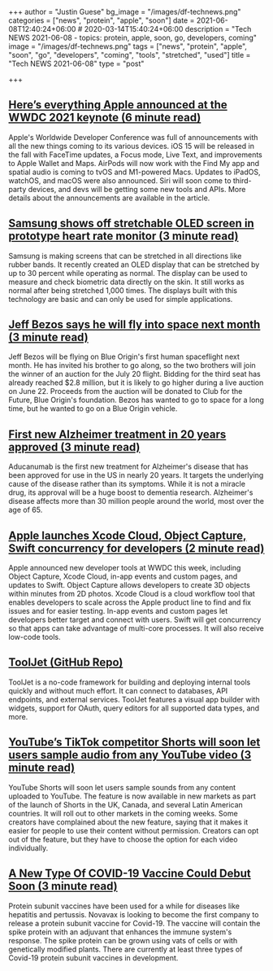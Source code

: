 +++
author = "Justin Guese"
bg_image = "/images/df-technews.png"
categories = ["news", "protein", "apple", "soon"]
date = 2021-06-08T12:40:24+06:00 # 2020-03-14T15:40:24+06:00
description = "Tech NEWS 2021-06-08 - topics: protein, apple, soon, go, developers, coming"
image = "/images/df-technews.png"
tags = ["news", "protein", "apple", "soon", "go", "developers", "coming", "tools", "stretched", "used"]
title = "Tech NEWS 2021-06-08"
type = "post"

+++

## [Here’s everything Apple announced at the WWDC 2021 keynote (6 minute read)](https://techcrunch.com/2021/06/07/heres-everything-apple-announced-at-the-wwdc-2021-keynote/)

Apple's Worldwide Developer Conference was full of announcements with all the new things coming to its various devices. iOS 15 will be released in the fall with FaceTime updates, a Focus mode, Live Text, and improvements to Apple Wallet and Maps. AirPods will now work with the Find My app and spatial audio is coming to tvOS and M1-powered Macs. Updates to iPadOS, watchOS, and macOS were also announced. Siri will soon come to third-party devices, and devs will be getting some new tools and APIs. More details about the announcements are available in the article.

## [Samsung shows off stretchable OLED screen in prototype heart rate monitor (3 minute read)](https://www.theverge.com/2021/6/7/22522297/samsung-stretchable-screen-concept-research-prototype-heart-rate-monitor)

Samsung is making screens that can be stretched in all directions like rubber bands. It recently created an OLED display that can be stretched by up to 30 percent while operating as normal. The display can be used to measure and check biometric data directly on the skin. It still works as normal after being stretched 1,000 times. The displays built with this technology are basic and can only be used for simple applications.

## [Jeff Bezos says he will fly into space next month (3 minute read)](https://arstechnica.com/science/2021/06/jeff-bezos-says-he-will-fly-into-space-next-month/)

Jeff Bezos will be flying on Blue Origin's first human spaceflight next month. He has invited his brother to go along, so the two brothers will join the winner of an auction for the July 20 flight. Bidding for the third seat has already reached $2.8 million, but it is likely to go higher during a live auction on June 22. Proceeds from the auction will be donated to Club for the Future, Blue Origin's foundation. Bezos has wanted to go to space for a long time, but he wanted to go on a Blue Origin vehicle.

## [First new Alzheimer treatment in 20 years approved (3 minute read)](https://www.bbc.com/news/health-57383763)

Aducanumab is the first new treatment for Alzheimer's disease that has been approved for use in the US in nearly 20 years. It targets the underlying cause of the disease rather than its symptoms. While it is not a miracle drug, its approval will be a huge boost to dementia research. Alzheimer's disease affects more than 30 million people around the world, most over the age of 65.

## [Apple launches Xcode Cloud, Object Capture, Swift concurrency for developers (2 minute read)](https://www.zdnet.com/article/apple-launches-xcode-cloud-object-capture-swift-concurrency-for-developers-wwdc-2021/)

Apple announced new developer tools at WWDC this week, including Object Capture, Xcode Cloud, in-app events and custom pages, and updates to Swift. Object Capture allows developers to create 3D objects within minutes from 2D photos. Xcode Cloud is a cloud workflow tool that enables developers to scale across the Apple product line to find and fix issues and for easier testing. In-app events and custom pages let developers better target and connect with users. Swift will get concurrency so that apps can take advantage of multi-core processes. It will also receive low-code tools.

## [ToolJet (GitHub Repo)](https://github.com/ToolJet/ToolJet/)

ToolJet is a no-code framework for building and deploying internal tools quickly and without much effort. It can connect to databases, API endpoints, and external services. ToolJet features a visual app builder with widgets, support for OAuth, query editors for all supported data types, and more.

## [YouTube’s TikTok competitor Shorts will soon let users sample audio from any YouTube video (3 minute read)](https://www.theverge.com/2021/6/7/22518828/youtube-shorts-audio-sample-feature-uk-launch)

YouTube Shorts will soon let users sample sounds from any content uploaded to YouTube. The feature is now available in new markets as part of the launch of Shorts in the UK, Canada, and several Latin American countries. It will roll out to other markets in the coming weeks. Some creators have complained about the new feature, saying that it makes it easier for people to use their content without permission. Creators can opt out of the feature, but they have to choose the option for each video individually.

## [A New Type Of COVID-19 Vaccine Could Debut Soon (3 minute read)](https://www.npr.org/sections/health-shots/2021/06/06/1003328413/new-type-of-covid-vaccine-could-debut-soon)

Protein subunit vaccines have been used for a while for diseases like hepatitis and pertussis. Novavax is looking to become the first company to release a protein subunit vaccine for Covid-19. The vaccine will contain the spike protein with an adjuvant that enhances the immune system's response. The spike protein can be grown using vats of cells or with genetically modified plants. There are currently at least three types of Covid-19 protein subunit vaccines in development.

